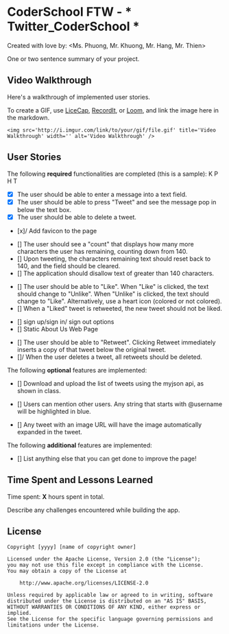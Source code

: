 # CoderSchool FTW - * Twitter_CoderSchool *

Created with love by: <Ms. Phuong, Mr. Khuong, Mr. Hang, Mr. Thien>
  
One or two sentence summary of your project. 

## Video Walkthrough

Here's a walkthrough of implemented user stories.

To create a GIF, use [LiceCap](http://www.cockos.com/licecap/), [RecordIt](http://www.recordit.co), or [Loom](http://www.useloom.com), and link the image here in the markdown.

```
<img src='http://i.imgur.com/link/to/your/gif/file.gif' title='Video Walkthrough' width='' alt='Video Walkthrough' />
```

## User Stories

The following **required** functionalities are completed (this is a sample):
K P H T
<!-- Team -->
* [x] The user should be able to enter a message into a text field. 
* [x] The user should be able to press "Tweet" and see the message pop in below the text box.
* [x] The user should be able to delete a tweet.
* [x]/ Add favicon to the page

<!-- Ms. Phuong -->
* [] The user should see a "count" that displays how many more characters the user has remaining, counting down from 140.
* [] Upon tweeting, the characters remaining text should reset back to 140, and the field should be cleared.
* [] The application should disallow text of greater than 140 characters.

<!-- Mr. Thien -->
* [] The user should be able to "Like". When "Like" is clicked, the text should change to "Unlike". When "Unlike" is clicked, the text should change to "Like". Alternatively, use a heart icon (colored or not colored).
* [] When a "Liked" tweet is retweeted, the new tweet should not be liked.

<!-- Mr. Hang -->
* [] sign up/sign in/ sign out options
* [] Static About Us Web Page
<!-- * [] Each tweet has an optional hashtag. The hashtag should be linked with an anchor tag.
* []/ The user can click on a hashtag, and only other tweets with that hashtag are shown. -->

<!-- Mr. Khuong -->
* [] The user should be able to "Retweet". Clicking Retweet immediately inserts a copy of that tweet below the original tweet.
* []/ When the user deletes a tweet, all retweets should be deleted.




The following **optional** features are implemented:


* [] Download and upload the list of tweets using the myjson api, as shown in class.
* [] Users can mention other users. Any string that starts with @username will be highlighted in blue.

* [] Any tweet with an image URL will have the image automatically expanded in the tweet.

The following **additional** features are implemented:

* [] List anything else that you can get done to improve the page!

## Time Spent and Lessons Learned

Time spent: **X** hours spent in total.

Describe any challenges encountered while building the app.

## License

    Copyright [yyyy] [name of copyright owner]

    Licensed under the Apache License, Version 2.0 (the "License");
    you may not use this file except in compliance with the License.
    You may obtain a copy of the License at

        http://www.apache.org/licenses/LICENSE-2.0

    Unless required by applicable law or agreed to in writing, software
    distributed under the License is distributed on an "AS IS" BASIS,
    WITHOUT WARRANTIES OR CONDITIONS OF ANY KIND, either express or implied.
    See the License for the specific language governing permissions and
    limitations under the License.